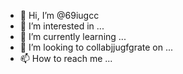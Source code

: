 - 👋 Hi, I’m @69iugcc
- 👀 I’m interested in ...
- 🌱 I’m currently learning ...
- 💞️ I’m looking to collabjjugfgrate on ...
- 📫 How to reach me ...

<!---
69iugcc/69iugcc is a ✨ special ✨ repository because its `README.md` (this file) appears on your GitHub profile.
You can click the Preview link to take a look at your changes.
--->
